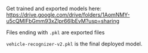 Get trained and exported models here: https://drive.google.com/drive/folders/1AomNMY-u5cQMIFbGmm93xZlpr66IbEvM?usp=sharing <br/>

Files ending with `.pkl` are exported files <br>

`vehicle-recognizer-v2.pkl` is the final deployed model.

